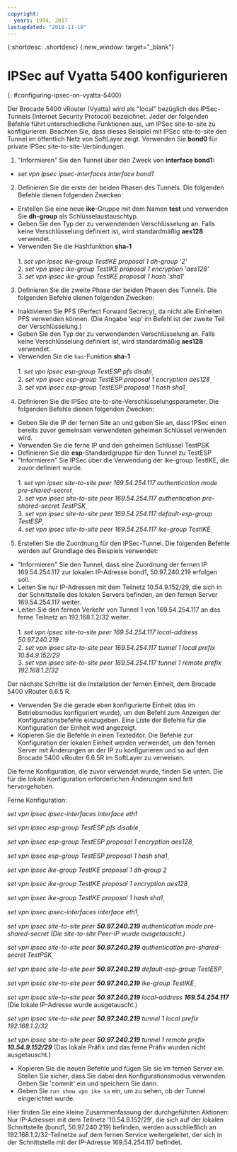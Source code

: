 ```yaml
---
copyright:
  years: 1994, 2017
lastupdated: "2018-11-10"
---
```


{:shortdesc: .shortdesc}
{:new_window: target="_blank"}

# IPSec auf Vyatta 5400 konfigurieren
{: #configuring-ipsec-on-vyatta-5400}

Der Brocade 5400 vRouter (Vyatta) wird als "local" bezüglich des IPSec-Tunnels (Internet Security Protocol) bezeichnet. Jeder der folgenden Befehle führt unterschiedliche Funktionen aus, um IPSec site-to-site zu konfigurieren. Beachten Sie, dass dieses Beispiel mit IPSec site-to-site den Tunnel im öffentlich Netz von SoftLayer zeigt. Verwenden Sie **bond0** für private IPSec site-to-site-Verbindungen.

1. "Informieren" Sie den Tunnel über den Zweck von **interface bond1:**

  * *set vpn ipsec ipsec-interfaces interface bond1*

2. Definieren Sie die erste der beiden Phasen des Tunnels. Die folgenden Befehle dienen folgenden Zwecken:

  * Erstellen Sie eine neue **ike**-Gruppe mit dem Namen **test** und verwenden Sie **dh-group** als Schlüsselaustauschtyp.
  * Geben Sie den Typ der zu verwendenden Verschlüsselung an. Falls keine Verschlüsselung definiert ist, wird standardmäßig **aes128** verwendet.
  * Verwenden Sie die Hashfunktion **sha-1**<br/><br/>
  1\. *set vpn ipsec ike-group TestIKE proposal 1 dh-group '2'*<br/>
  2\. *set vpn ipsec ike-group TestIKE proposal 1 encryption 'aes128'*<br/>
  3\. *set vpn ipsec ike-group TestIKE proposal 1 hash 'sha1'*<br/>

3. Definieren Sie die zweite Phase der beiden Phasen des Tunnels. Die folgenden Befehle dienen folgenden Zwecken:

  * Inaktivieren Sie PFS (Perfect Forward Secrecy), da nicht alle Einheiten PFS verwenden können. (Die Angabe 'esp' im Befehl ist der zweite Teil der Verschlüsselung.)
  * Geben Sie den Typ der zu verwendenden Verschlüsselung an. Falls keine Verschlüsselung definiert ist, wird standardmäßig **aes128** verwendet.
  * Verwenden Sie die `has`-Funktion **sha-1**<br/><br/>
  1\. *set vpn ipsec esp-group TestESP pfs disabl۪*<br/>
  2\. *set vpn ipsec esp-group TestESP proposal 1 encryption aes128۪*<br/>
  3\. *set vpn ipsec esp-group TestESP proposal 1 hash sha1۪*<br/>

4. Definieren Sie die IPSec site-to-site-Verschlüsselungsparameter. Die folgenden Befehle dienen folgenden Zwecken:

  * Geben Sie die IP der fernen Site an und geben Sie an, dass IPSec einen bereits zuvor gemeinsam verwendeten geheimen Schlüssel verwenden wird.
  * Verwenden Sie die ferne IP und den geheimen Schlüssel TestPSK
  * Definieren Sie die **esp**-Standardgruppe für den Tunnel zu TestESP
  * "Informieren" Sie IPSec über die Verwendung der ike-group TestIKE, die zuvor definiert wurde.<br/><br/>
  1\. *set vpn ipsec site-to-site peer 169.54.254.117 authentication mode pre-shared-secret۪*<br/>
  2\. *set vpn ipsec site-to-site peer 169.54.254.117 authentication pre-shared-secret TestPSK۪*<br/>
  3\. *set vpn ipsec site-to-site peer 169.54.254.117 default-esp-group TestESP۪*<br/>
  4\. *set vpn ipsec site-to-site peer 169.54.254.117 ike-group TestIKE۪*<br/>

5. Erstellen Sie die Zuordnung für den IPSec-Tunnel. Die folgenden Befehle werden auf Grundlage des Beispiels verwendet:

  * "Informieren" Sie den Tunnel, dass eine Zuordnung der fernen IP 169.54.254.117 zur lokalen IP-Adresse bond1, 50.97.240.219 erfolgen soll.
  * Leiten Sie nur IP-Adressen mit dem Teilnetz 10.54.9.152/29, die sich in der Schnittstelle des lokalen Servers befinden, an den fernen Server 169.54.254.117 weiter.
  * Leiten Sie den fernen Verkehr von Tunnel 1 von 169.54.254.117 an das ferne Teilnetz an 192.168.1.2/32 weiter.<br/><br/>
  1\. *set vpn ipsec site-to-site peer 169.54.254.117 local-address ۪50.97.240.219*<br/>
  2\. *set vpn ipsec site-to-site peer 169.54.254.117 tunnel 1 local prefix 10.54.9.152/29*<br/>
  3\. *set vpn ipsec site-to-site peer 169.54.254.117 tunnel 1 remote prefix 192.168.1.2/32*<br/>

Der nächste Schritte ist die Installation der fernen Einheit, dem Brocade 5400 vRouter 6.6.5 R.

  * Verwenden Sie die gerade eben konfigurierte Einheit (das im Betriebsmodus konfiguriert wurde), um den Befehl zum Anzeigen der Konfigurationsbefehle einzugeben. Eine Liste der Befehle für die Konfiguration der Einheit wird angezeigt.
  * Kopieren Sie die Befehle in einen Texteditor. Die Befehle zur Konfiguration der lokalen Einheit werden verwendet, um den fernen Server mit Änderungen an der IP zu konfigurieren und so auf den Brocade 5400 vRouter 6.6.5R im SoftLayer zu verweisen.

Die ferne Konfiguration, die zuvor verwendet wurde, finden Sie unten. Die für die lokale Konfiguration erforderlichen Änderungen sind fett hervorgehoben.

Ferne Konfiguration:

*set vpn ipsec ipsec-interfaces interface eth1*

*set vpn ipsec esp-group TestESP pfs disable۪*

*set vpn ipsec esp-group TestESP proposal 1 encryption aes128۪*

*set vpn ipsec esp-group TestESP proposal 1 hash sha1۪*

*set vpn ipsec ike-group TestIKE proposal 1 dh-group 2*

*set vpn ipsec ike-group TestIKE proposal 1 encryption aes128۪*

*set vpn ipsec ike-group TestIKE proposal 1 hash sha1۪*

*set vpn ipsec ipsec-interfaces interface eth1۪*

*set vpn ipsec site-to-site peer **50.97.240.219** authentication mode pre-shared-secret (Die site-to-site Peer-IP wurde ausgetauscht.)*

*set vpn ipsec site-to-site peer **50.97.240.219** authentication pre-shared-secret TestPSK۪*

*set vpn ipsec site-to-site peer **50.97.240.219** default-esp-group TestESP۪*

*set vpn ipsec site-to-site peer **50.97.240.219** ike-group TestIKE۪*

*set vpn ipsec site-to-site peer **50.97.240.219** local-address **169.54.254.117*** (Die lokale IP-Adresse wurde ausgetauscht.)

*set vpn ipsec site-to-site peer **50.97.240.219** tunnel 1 local prefix 192.168.1.2/32*

*set vpn ipsec site-to-site peer **50.97.240.219** tunnel 1 remote prefix **10.54.9.152/29*** (Das lokale Präfix und das ferne Präfix wurden nicht ausgetauscht.)

* Kopieren Sie die neuen Befehle und fügen Sie sie im fernen Server ein. Stellen Sie sicher, dass Sie dabei den Konfigurationsmodus verwenden. Geben Sie 'commit' ein und speichern Sie dann.
* Geben Sie `run show vpn ike sa` ein, um zu sehen, ob der Tunnel eingerichtet wurde. 

Hier finden Sie eine kleine Zusammenfassung der durchgeführten Aktionen: Nur IP-Adressen mit dem Teilnetz '10.54.9.152/29', die sich auf der lokalen Schnittstelle (bond1, 50.97.240.219) befinden, werden ausschließlich an 192.168.1.2/32-Teilnetze auf dem fernen Service weitergeleitet, der sich in der Schnittstelle mit der IP-Adresse 169.54.254.117 befindet.
